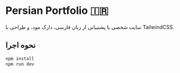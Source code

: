 # Persian Portfolio 🇮🇷

سایت شخصی با پشتیبانی از زبان فارسی، دارک مود، و طراحی با TailwindCSS.

## نحوه اجرا

```bash
npm install
npm run dev
```
